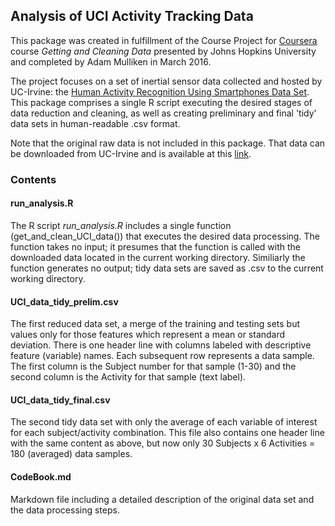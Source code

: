 ## Analysis of UCI Activity Tracking Data ##

This package was created in fulfillment of the Course Project for [Coursera](https://www.coursera.org/) course *Getting and Cleaning Data* presented by Johns Hopkins University and completed by Adam Mulliken in March 2016.

The project focuses on a set of inertial sensor data collected and hosted by UC-Irvine: the [Human Activity Recognition Using Smartphones Data Set](http://archive.ics.uci.edu/ml/datasets/Human+Activity+Recognition+Using+Smartphones). 
This package comprises a single R script executing the desired stages of data reduction and cleaning, as well as creating preliminary and final 'tidy' data sets in human-readable .csv format.

Note that the original raw data is not included in this package. That data can be downloaded from UC-Irvine and is available at this [link](https://d396qusza40orc.cloudfront.net/getdata%2Fprojectfiles%2FUCI%20HAR%20Dataset.zip). 

### Contents ###

#### run_analysis.R ####
The R script *run_analysis.R* includes a single function (get_and_clean_UCI_data()) that executes the desired data processing. The function takes no input; it presumes that the function is called with the downloaded data located in the current working directory. Similiarly the function generates no output; tidy data sets are saved as .csv to the current working directory. 

#### UCI_data_tidy_prelim.csv ####

The first reduced data set, a merge of the training and testing sets but values only for those features which represent a mean or standard deviation. There is one header line with columns labeled with descriptive feature (variable) names. Each subsequent row represents a data sample. The first column is the Subject number for that sample (1-30) and the second column is the Activity for that sample (text label).

#### UCI_data_tidy_final.csv ####

The second tidy data set with only the average of each variable of interest for each subject/activity combination. This file also contains one header line with the same content as above, but now only 30 Subjects x 6 Activities = 180 (averaged) data samples. 
    
#### CodeBook.md ####

Markdown file including a detailed description of the original data set and the data processing steps. 